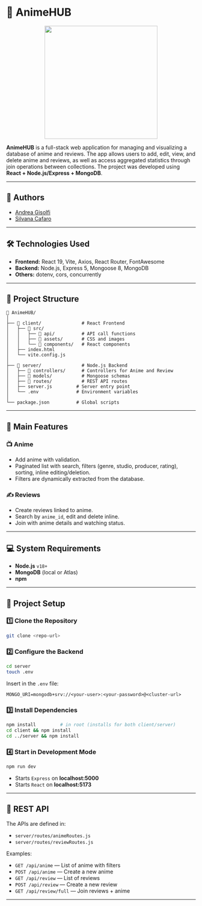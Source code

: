 # 📌 AnimeHUB
<p align="center">
  <img src="https://github.com/user-attachments/assets/cf3415eb-69d1-4261-8d40-1df9854124cd" style="width:300px">
</p>

**AnimeHUB** is a full-stack web application for managing and visualizing a database of anime and reviews. The app allows users to add, edit, view, and delete anime and reviews, as well as access aggregated statistics through join operations between collections. The project was developed using **React + Node.js/Express + MongoDB**.

---

## 👥 Authors
- [Andrea Gisolfi](mailto:a.gisolfi4@studenti.unisa.it)
- [Silvana Cafaro](mailto:s.cafaro7@studenti.unisa.it)

---

## 🛠 Technologies Used
- **Frontend:** React 19, Vite, Axios, React Router, FontAwesome
- **Backend:** Node.js, Express 5, Mongoose 8, MongoDB
- **Others:** dotenv, cors, concurrently

---

## 📂 Project Structure
```
📁 AnimeHUB/
│
├── 📁 client/               # React Frontend
│   ├── 📁 src/
│   │   ├── 📁 api/          # API call functions
│   │   ├── 📁 assets/       # CSS and images
│   │   └── 📁 components/   # React components
│   ├── index.html
│   └── vite.config.js
│
├── 📁 server/               # Node.js Backend
│   ├── 📁 controllers/      # Controllers for Anime and Review
│   ├── 📁 models/           # Mongoose schemas
│   ├── 📁 routes/           # REST API routes
│   ├── server.js         # Server entry point
│   └── .env              # Environment variables
│
└── package.json          # Global scripts
```

---

## 🔹 Main Features

### 📺 Anime
- Add anime with validation.
- Paginated list with search, filters (genre, studio, producer, rating), sorting, inline editing/deletion.
- Filters are dynamically extracted from the database.

### ✍️ Reviews
- Create reviews linked to anime.
- Search by `anime_id`, edit and delete inline.
- Join with anime details and watching status.


---

## 💻 System Requirements
- **Node.js** `v18+`
- **MongoDB** (local or Atlas)
- **npm**

---

## 🚀 Project Setup

### 1️⃣ Clone the Repository
```bash
git clone <repo-url>
```

### 2️⃣ Configure the Backend
```bash
cd server
touch .env
```
Insert in the `.env` file:
```
MONGO_URI=mongodb+srv://<your-user>:<your-password>@<cluster-url>
```

### 3️⃣ Install Dependencies
```bash
npm install         # in root (installs for both client/server)
cd client && npm install
cd ../server && npm install
```

### 4️⃣ Start in Development Mode
```bash
npm run dev
```
- Starts `Express` on **localhost:5000**
- Starts `React` on **localhost:5173**

---

## 🔗 REST API

The APIs are defined in:

- `server/routes/animeRoutes.js`
- `server/routes/reviewRoutes.js`

Examples:
- `GET /api/anime` — List of anime with filters
- `POST /api/anime` — Create a new anime
- `GET /api/review` — List of reviews
- `POST /api/review` — Create a new review
- `GET /api/review/full` — Join reviews + anime

---
